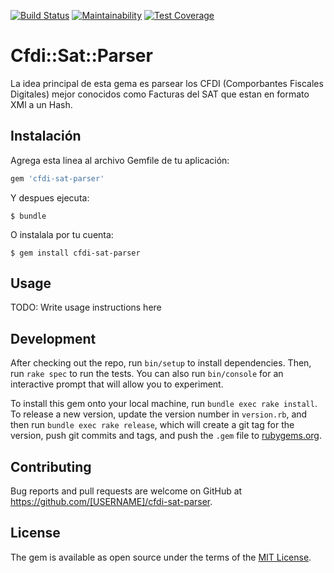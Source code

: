 [![Build Status](https://travis-ci.org/abuzzany/cfdi-sat-parser.svg?branch=master)](https://travis-ci.org/abuzzany/cfdi-sat-parser) [![Maintainability](https://api.codeclimate.com/v1/badges/1f7e1b1490feb131c8d6/maintainability)](https://codeclimate.com/github/abuzzany/cfdi-sat-parser/maintainability) [![Test Coverage](https://api.codeclimate.com/v1/badges/1f7e1b1490feb131c8d6/test_coverage)](https://codeclimate.com/github/abuzzany/cfdi-sat-parser/test_coverage)
# Cfdi::Sat::Parser

La idea principal de esta gema es parsear los CFDI (Comporbantes Fiscales Digitales) mejor
conocidos como Facturas del SAT que estan en formato XMl a un Hash.

## Instalación

Agrega esta linea al archivo Gemfile de tu aplicación:

```ruby
gem 'cfdi-sat-parser'
```

Y despues ejecuta:

    $ bundle

O instalala por tu cuenta:

    $ gem install cfdi-sat-parser

## Usage

TODO: Write usage instructions here

## Development

After checking out the repo, run `bin/setup` to install dependencies. Then, run `rake spec` to run the tests. You can also run `bin/console` for an interactive prompt that will allow you to experiment.

To install this gem onto your local machine, run `bundle exec rake install`. To release a new version, update the version number in `version.rb`, and then run `bundle exec rake release`, which will create a git tag for the version, push git commits and tags, and push the `.gem` file to [rubygems.org](https://rubygems.org).

## Contributing

Bug reports and pull requests are welcome on GitHub at https://github.com/[USERNAME]/cfdi-sat-parser.

## License

The gem is available as open source under the terms of the [MIT License](https://opensource.org/licenses/MIT).
